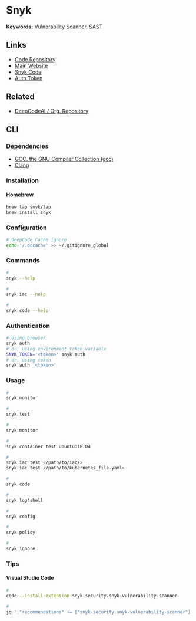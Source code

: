 # Snyk

<!--
snyk/snyk-cli:gradle-5.4

https://github.com/snyk-labs/nodejs-goof
-->

**Keywords:** Vulnerability Scanner, SAST

## Links

- [Code Repository](https://github.com/snyk/snyk)
- [Main Website](https://snyk.io/)
- [Snyk Code](https://snyk.io/product/snyk-code/)
- [Auth Token](https://app.snyk.io/account)

## Related

- [DeepCodeAI / Org. Repository](https://github.com/DeepCodeAI)

## CLI

### Dependencies

- [GCC, the GNU Compiler Collection (gcc)](/gcc.md)
- [Clang](/clang.md)

### Installation

#### Homebrew

```sh
brew tap snyk/tap
brew install snyk
```

### Configuration

```sh
# DeepCode Cache ignore
echo '/.dccache' >> ~/.gitignore_global
```

### Commands

```sh
#
snyk --help

#
snyk iac --help

#
snyk code --help
```

### Authentication

```sh
# Using browser
snyk auth
# or, using environment token variable
SNYK_TOKEN='<token>' snyk auth
# or, using token
snyk auth '<token>'
```

### Usage

```sh
#
snyk monitor

#
snyk test

#
snyk monitor

#
snyk container test ubuntu:18.04

#
snyk iac test </path/to/iac/>
snyk iac test </path/to/kubernetes_file.yaml>

#
snyk code

#
snyk log4shell

#
snyk config

#
snyk policy

#
snyk ignore
```

### Tips

#### Visual Studio Code

```sh
#
code --install-extension snyk-security.snyk-vulnerability-scanner

#
jq '."recommendations" += ["snyk-security.snyk-vulnerability-scanner"]' "$PWD"/.vscode/extensions.json | sponge "$PWD"/.vscode/extensions.json
```
